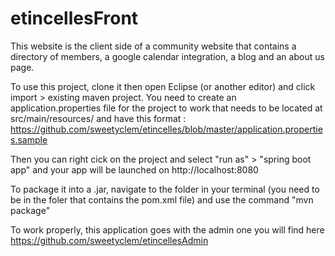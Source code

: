 # etincellesFront
This website is the client side of a community website that contains a directory of members, a google calendar integration, a blog and an about us page.

To use this project, clone it then open Eclipse (or another editor) and click import > existing maven project.
You need to create an application.properties file for the project to work that needs to be located at src/main/resources/ and have this format : https://github.com/sweetyclem/etincelles/blob/master/application.properties.sample 

Then you can right cick on the project and select "run as" > "spring boot app" and your app will be launched on http://localhost:8080

To package it into a .jar, navigate to the folder in your terminal (you need to be in the foler that contains the pom.xml file) and use the command "mvn package"

To work properly, this application goes with the admin one you will find here https://github.com/sweetyclem/etincellesAdmin
